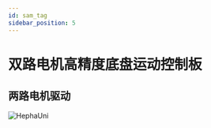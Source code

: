 ```yaml
---
id: sam_tag
sidebar_position: 5
---
```


# 双路电机高精度底盘运动控制板

## 两路电机驱动

![HephaUni](https://dedemaker-1255717351.cos.ap-nanjing.myqcloud.com/DedeMakerFiles/HereLinkPic_0_1_11zon.webp)